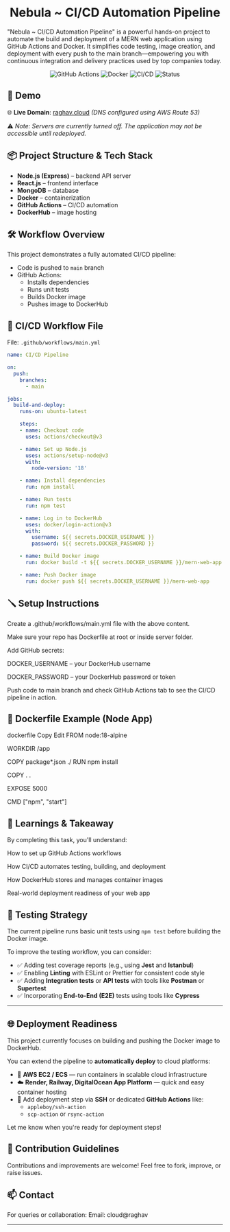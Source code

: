 <h1 align="center" id="title">Nebula ~ CI/CD Automation Pipeline</h1>

<p id="description">"Nebula ~ CI/CD Automation Pipeline" is a powerful hands-on project to automate the build and deployment of a MERN web application using GitHub Actions and Docker. It simplifies code testing, image creation, and deployment with every push to the main branch—empowering you with continuous integration and delivery practices used by top companies today.</p>

<p align="center">
  <img src="https://img.shields.io/badge/GitHub-Actions-blue?logo=githubactions&logoColor=white" alt="GitHub Actions">
  <img src="https://img.shields.io/badge/Docker-Automation-blue?logo=docker&logoColor=white" alt="Docker">
  <img src="https://img.shields.io/badge/CI/CD-Enabled-green" alt="CI/CD">
  <img src="https://img.shields.io/badge/Status-In%20Progress-yellow" alt="Status">
</p>

<h2>🚀 Demo</h2>

🌐 **Live Domain**: [raghav.cloud](http://raghav.cloud) *(DNS configured using AWS Route 53)*

⚠️ *Note: Servers are currently turned off. The application may not be accessible until redeployed.*

<h2>📦 Project Structure & Tech Stack</h2>

*   **Node.js (Express)** – backend API server
*   **React.js** – frontend interface
*   **MongoDB** – database
*   **Docker** – containerization
*   **GitHub Actions** – CI/CD automation
*   **DockerHub** – image hosting

<h2>🛠️ Workflow Overview</h2>

This project demonstrates a fully automated CI/CD pipeline:
* Code is pushed to `main` branch
* GitHub Actions:
  * Installs dependencies
  * Runs unit tests
  * Builds Docker image
  * Pushes image to DockerHub

<h2>📝 CI/CD Workflow File</h2>

File: `.github/workflows/main.yml`

```yaml
name: CI/CD Pipeline

on:
  push:
    branches:
      - main

jobs:
  build-and-deploy:
    runs-on: ubuntu-latest

    steps:
    - name: Checkout code
      uses: actions/checkout@v3

    - name: Set up Node.js
      uses: actions/setup-node@v3
      with:
        node-version: '18'

    - name: Install dependencies
      run: npm install

    - name: Run tests
      run: npm test

    - name: Log in to DockerHub
      uses: docker/login-action@v3
      with:
        username: ${{ secrets.DOCKER_USERNAME }}
        password: ${{ secrets.DOCKER_PASSWORD }}

    - name: Build Docker image
      run: docker build -t ${{ secrets.DOCKER_USERNAME }}/mern-web-app .

    - name: Push Docker image
      run: docker push ${{ secrets.DOCKER_USERNAME }}/mern-web-app
```

<h2>🪛 Setup Instructions</h2>
Create a .github/workflows/main.yml file with the above content.

Make sure your repo has Dockerfile at root or inside server folder.

Add GitHub secrets:

DOCKER_USERNAME – your DockerHub username

DOCKER_PASSWORD – your DockerHub password or token

Push code to main branch and check GitHub Actions tab to see the CI/CD pipeline in action.

<h2>📌 Dockerfile Example (Node App)</h2>
dockerfile
Copy
Edit
FROM node:18-alpine

WORKDIR /app

COPY package*.json ./
RUN npm install

COPY . .

EXPOSE 5000

CMD ["npm", "start"]
<h2>🧠 Learnings & Takeaway</h2>
By completing this task, you'll understand:

How to set up GitHub Actions workflows

How CI/CD automates testing, building, and deployment

How DockerHub stores and manages container images

Real-world deployment readiness of your web app

<h2>🧪 Testing Strategy</h2>

The current pipeline runs basic unit tests using `npm test` before building the Docker image.

To improve the testing workflow, you can consider:
- ✅ Adding test coverage reports (e.g., using **Jest** and **Istanbul**)
- ✅ Enabling **Linting** with ESLint or Prettier for consistent code style
- ✅ Adding **Integration tests** or **API tests** with tools like **Postman** or **Supertest**
- ✅ Incorporating **End-to-End (E2E)** tests using tools like **Cypress**

---

<h2>🌐 Deployment Readiness</h2>

This project currently focuses on building and pushing the Docker image to DockerHub.

You can extend the pipeline to **automatically deploy** to cloud platforms:

- 🚀 **AWS EC2 / ECS** — run containers in scalable cloud infrastructure
- ☁️ **Render, Railway, DigitalOcean App Platform** — quick and easy container hosting
- 🔐 Add deployment step via **SSH** or dedicated **GitHub Actions** like:
  - `appleboy/ssh-action`
  - `scp-action` or `rsync-action`

Let me know when you're ready for deployment steps!

<h2>🤝 Contribution Guidelines</h2>
Contributions and improvements are welcome! Feel free to fork, improve, or raise issues.

<h2>📫 Contact</h2>
For queries or collaboration:
Email: cloud@raghav



---

